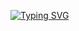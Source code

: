 [![Typing SVG](https://readme-typing-svg.herokuapp.com?font=Fira+Code&pause=1000&width=435&lines=%22Por+fin+he+entendido+lo+que+significa+'upward+compatible'+(compatible+hacia+arriba).+Significa+que+mantenemos+todos+nuestros+viejos+errores%22)](https://git.io/typing-svg)

